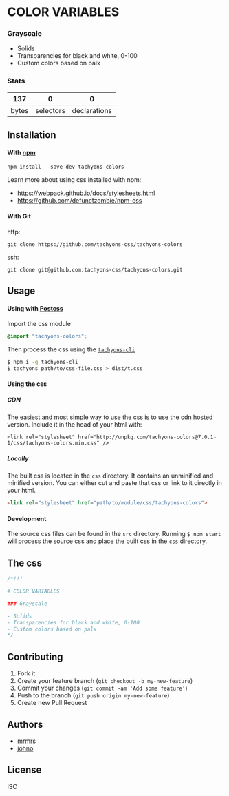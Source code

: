 

# COLOR VARIABLES

### Grayscale

- Solids
- Transparencies for black and white, 0-100
- Custom colors based on palx


### Stats

137 | 0 | 0
---|---|---
bytes | selectors | declarations

## Installation

#### With [npm](https://npmjs.com)

```
npm install --save-dev tachyons-colors
```

Learn more about using css installed with npm:
* https://webpack.github.io/docs/stylesheets.html
* https://github.com/defunctzombie/npm-css

#### With Git

http:
```
git clone https://github.com/tachyons-css/tachyons-colors
```

ssh:
```
git clone git@github.com:tachyons-css/tachyons-colors.git
```

## Usage

#### Using with [Postcss](https://github.com/postcss/postcss)

Import the css module

```css
@import "tachyons-colors";
```

Then process the css using the [`tachyons-cli`](https://github.com/tachyons-css/tachyons-cli)

```sh
$ npm i -g tachyons-cli
$ tachyons path/to/css-file.css > dist/t.css
```

#### Using the css

##### CDN
The easiest and most simple way to use the css is to use the cdn hosted version. Include it in the head of your html with:

```
<link rel="stylesheet" href="http://unpkg.com/tachyons-colors@7.0.1-1/css/tachyons-colors.min.css" />
```

##### Locally
The built css is located in the `css` directory. It contains an unminified and minified version.
You can either cut and paste that css or link to it directly in your html.

```html
<link rel="stylesheet" href="path/to/module/css/tachyons-colors">
```

#### Development

The source css files can be found in the `src` directory.
Running `$ npm start` will process the source css and place the built css in the `css` directory.

## The css

```css
/*!!!

# COLOR VARIABLES

### Grayscale

- Solids
- Transparencies for black and white, 0-100
- Custom colors based on palx
*/
```

## Contributing

1. Fork it
2. Create your feature branch (`git checkout -b my-new-feature`)
3. Commit your changes (`git commit -am 'Add some feature'`)
4. Push to the branch (`git push origin my-new-feature`)
5. Create new Pull Request

## Authors

* [mrmrs](http://mrmrs.io)
* [johno](http://johnotander.com)

## License

ISC

